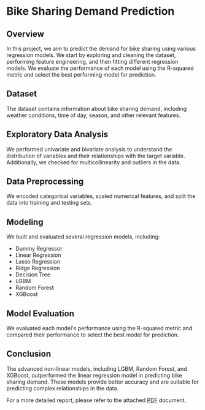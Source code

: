 # Bike Sharing Demand Prediction

## Overview
In this project, we aim to predict the demand for bike sharing using various regression models. We start by exploring and cleaning the dataset, performing feature engineering, and then fitting different regression models. We evaluate the performance of each model using the R-squared metric and select the best performing model for prediction.

## Dataset
The dataset contains information about bike sharing demand, including weather conditions, time of day, season, and other relevant features.

## Exploratory Data Analysis
We performed univariate and bivariate analysis to understand the distribution of variables and their relationships with the target variable. Additionally, we checked for multicollinearity and outliers in the data.

## Data Preprocessing
We encoded categorical variables, scaled numerical features, and split the data into training and testing sets.

## Modeling
We built and evaluated several regression models, including:
- Dummy Regressor
- Linear Regression
- Lasso Regression
- Ridge Regression
- Decision Tree
- LGBM
- Random Forest
- XGBoost

## Model Evaluation
We evaluated each model's performance using the R-squared metric and compared their performance to select the best model for prediction.

## Conclusion
The advanced non-linear models, including LGBM, Random Forest, and XGBoost, outperformed the linear regression model in predicting bike sharing demand. These models provide better accuracy and are suitable for predicting complex relationships in the data.

For a more detailed report, please refer to the attached [PDF](https://github.com/varshamoturi/Bike-Rental-Demand-Prediction/blob/main/Bike%20Rental%20Demand%20Prediction%20Report.pdf) document.
